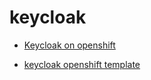 # keycloak

* [Keycloak on openshift](https://www.keycloak.org/2018/05/keycloak-on-openshift.html)

* [keycloak openshift template](https://github.com/keycloak/keycloak-containers/tree/master/openshift-examples)
